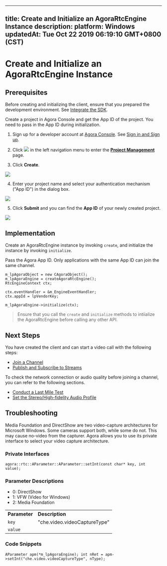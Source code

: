 
---
title: Create and Initialize an AgoraRtcEngine Instance
description: 
platform: Windows
updatedAt: Tue Oct 22 2019 06:19:10 GMT+0800 (CST)
---
# Create and Initialize an AgoraRtcEngine Instance
## Prerequisites

Before creating and initializing the client, ensure that you prepared the development environment. See [Integrate the SDK](../../en/Video/windows_video.md).

Create a project in Agora Console and get the App ID of the project. You need to pass in the App ID during initialization.

1. Sign up for a developer account at [Agora Console](https://dashboard.agora.io/). See [Sign in and Sign up](../../en/Video/sign_in_and_sign_up.md).

2. Click ![](https://web-cdn.agora.io/docs-files/1551254998344) in the left navigation menu to enter the [**Project Management**](https://dashboard.agora.io/projects) page.

3. Click **Create**. 

![](https://web-cdn.agora.io/docs-files/1574924327108)

4.  Enter your project name and select your authentication mechanism ("App ID") in the dialog box.

![](https://web-cdn.agora.io/docs-files/1574924446798)
	
5. Click **Submit** and you can find the **App ID** of your newly created project.

![](https://web-cdn.agora.io/docs-files/1574924570426)

## Implementation

Create an AgoraRtcEngine instance by invoking <code>create</code>, and initialize the instance by invoking <code>initialize</code>.

Pass the Agora App ID. Only applications with the same App ID can join the same channel.

```
m_lpAgoraObject = new CAgoraObject();
m_lpAgoraEngine = createAgoraRtcEngine();
RtcEngineContext ctx;

ctx.eventHandler = &m_EngineEventHandler;
ctx.appId = lpVendorKey;

m_lpAgoraEngine->initialize(ctx);
```

> Ensure that you call the `create` and `initialize` methods to intiialize the AgoraRtcEngine before calling any other API. 

## Next Steps
You have created the client and can start a video call with the following steps:

- [Join a Channel](../../en/Video/join_video_windows.md)
- [Publish and Subscribe to Streams](../../en/Video/publish_windows.md)

To check the network connection or audio quality before joining a channel, you can refer to the following sections.

- [Conduct a Last Mile Test](../../en/Video/lastmile_windows.md)
- [Set the Stereo/High-fidelity Audio Profile](../../en/Video/audio_profile_windows.md)

## Troubleshooting

Media Foundation and DirectShow are two video-capture architectures for Microsoft Windows. Some cameras support both, while some do not. This may cause no-video from the capturer. Agora allows you to use its private interface to select your video capture architecture. 

### Private Interfaces

`agora::rtc::AParameter::AParameter::setInt(const char* key, int value);
`

### Parameter Descriptions

<table>
<colgroup>
<col/>
<col/>
</colgroup>
<tbody>
<tr><td><strong>Parameter</strong></td>
<td><strong>Description</strong></td>
</tr>
<tr><td><code>key</code></td>
<td>"che.video.videoCaptureType"</td>
</tr>
<tr><td><code>value</code></td>
<ul>
<li>0: DirectShow</li>
<li>1: VFW (Video for Windows)</li>
<li>2: Media Foundation</li>
</ul>
</td>
</tr>
</tbody>
</table>


### Code Snippets

`AParameter apm(*m_lpAgoraEngine);
 int nRet = apm->setInt("che.video.videoCaptureType", nType);`




